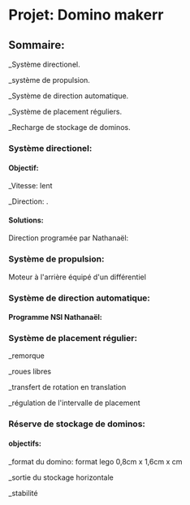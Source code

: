 # Projet: Domino makerr

## Sommaire:

_Système directionel.

_système de propulsion.

_Système de direction automatique.

_Système de placement réguliers.

_Recharge de stockage de dominos.

### Système directionel:

#### Objectif:

_Vitesse: lent

_Direction: .

#### Solutions:

Direction programée par Nathanaël:

### Système de propulsion:

Moteur à l'arrière équipé d'un différentiel 

### Système de direction automatique:

#### Programme NSI Nathanaël:



### Système de placement régulier:

_remorque

_roues libres

_transfert de rotation en translation

_régulation de l'intervalle de placement

### Réserve de stockage de dominos:

#### objectifs:

_format du domino: format lego 0,8cm x 1,6cm x cm

_sortie du stockage horizontale

_stabilité
